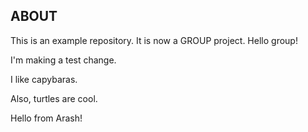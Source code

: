 ## ABOUT

This is an example repository. It is now a GROUP project. Hello group!

I'm making a test change.

I like capybaras.

Also, turtles are cool.

Hello from Arash!
